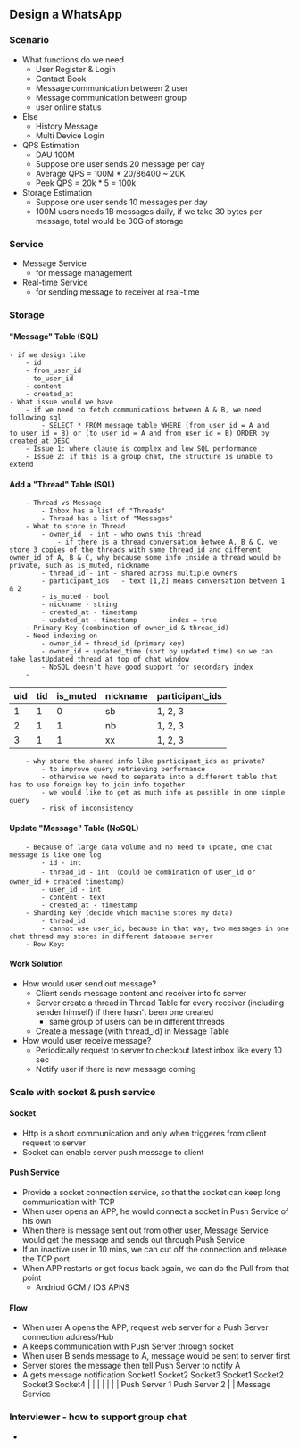 ## Design a WhatsApp
### Scenario
- What functions do we need
	- User Register & Login
	- Contact Book
	- Message communication between 2 user
	- Message communication between group
	- user online status
- Else
	- History Message
	- Multi Device Login
- QPS Estimation
	- DAU 100M
	- Suppose one user sends 20 message per day
	- Average QPS =  100M * 20/86400 ~ 20K
	- Peek QPS = 20k * 5 = 100k
- Storage Estimation
	- Suppose one user sends 10 messages per day
	- 100M users needs 1B messages daily, if we take 30 bytes per message, total would be 30G of storage

### Service
- Message Service
	- for message management
- Real-time Service
	- for sending message to receiver at real-time

### Storage
#### "Message" Table (SQL)
	- if we design like
		- id
		- from_user_id
		- to_user_id
		- content
		- created_at
	- What issue would we have
		- if we need to fetch communications between A & B, we need following sql
			- SELECT * FROM message_table WHERE (from_user_id = A and to_user_id = B) or (to_user_id = A and from_user_id = B) ORDER by created_at DESC
		- Issue 1: where clause is complex and low SQL performance
		- Issue 2: if this is a group chat, the structure is unable to extend
####  Add a "Thread" Table (SQL)
		- Thread vs Message
			- Inbox has a list of "Threads"
			- Thread has a list of "Messages"
		- What to store in Thread
			- owner_id	- int - who owns this thread
				- if there is a thread conversation betwee A, B & C, we store 3 copies of the threads with same thread_id and different owner_id of A, B & C, why because some info inside a thread would be private, such as is_muted, nickname 
			- thread_id - int - shared across multiple owners
			- participant_ids	- text [1,2] means conversation between 1 & 2
			- is_muted - bool
			- nickname - string
			- created_at - timestamp
			- updated_at - timestamp		index = true
		- Primary Key (combination of owner_id & thread_id)
		- Need indexing on 
			- owner_id + thread_id (primary key)
			- owner_id + updated_time (sort by updated time) so we can take lastUpdated thread at top of chat window
			- NoSQL doesn't have good support for secondary index
		-
| uid | tid | is_muted | nickname | participant_ids |
|--|--|--|--|--|
| 1 | 1 | 0 | sb | 1, 2, 3 |
| 2 | 1 | 1 | nb | 1, 2, 3 |
| 3 | 1 | 1 | xx | 1, 2, 3 |
		- why store the shared info like participant_ids as private?
			- to improve query retrieving performance
			- otherwise we need to separate into a different table that has to use foreign key to join info together
			- we would like to get as much info as possible in one simple query
			- risk of inconsistency
#### Update "Message" Table (NoSQL)
		- Because of large data volume and no need to update, one chat message is like one log
			- id - int
			- thread_id - int （could be combination of user_id or owner_id + created timestamp）
			- user_id - int
			- content - text
			- created_at - timestamp
		- Sharding Key (decide which machine stores my data)
			- thread_id
			- cannot use user_id, because in that way, two messages in one chat thread may stores in different database server
		- Row Key:
#### Work Solution
- How would user send out message?
	- Client sends message content and receiver into fo server
	- Server create a thread in Thread Table for every receiver (including sender himself) if there hasn't been one created
		- same group of users can be in different threads
	- Create a message (with thread_id) in Message Table
- How would user receive message?
	- Periodically request to server to checkout latest inbox like every 10 sec
	- Notify user if there is new message coming

### Scale with socket & push service
#### Socket 
- Http is a short communication and only when triggeres from client request to server
- Socket can enable server push message to client 
#### Push Service
- Provide a socket connection service, so that the socket can keep long communication with TCP
- When user opens an APP, he would connect a socket in Push Service of his own
- When there is message sent out from other user, Message Service would get the message and sends out through Push Service
- If an inactive user in 10 mins, we can cut off the connection and release the TCP port
- When APP restarts or get focus back again, we can do the Pull from that point
	- Andriod GCM / IOS APNS
#### Flow
- When user A opens the APP, request web server for a Push Server connection address/Hub
- A keeps communication with Push Server through socket
- When user B sends message to A, message would be sent to server first
- Server stores the message then tell Push Server to notify A
- A gets message notification
Socket1 Socket2 Socket3                Socket1 Socket2 Socket3 Socket4
     |              |             |                               |              |             |             |
      Push Server 1													 Push Server 2
                    |																		   |
                                        Message Service		

### Interviewer - how to support group chat
- 
<!--stackedit_data:
eyJoaXN0b3J5IjpbNzUzMjc5NDgxLC04MTk2Njc5NzUsMTY4Nj
MyOTg5NiwtMTQ5MTg1OTkyOCwtMTg3NDk4MTQxMSwtMTY4ODg5
NjI1NCwxNzAxNTg5OTYxLDM5NDI4MDI0MiwtMTUzMDg3NDM2OS
wtMjA4ODc0NjYxMl19
-->
